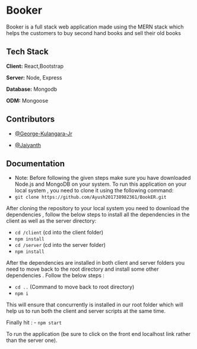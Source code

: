 # Booker

Booker is a full stack web application made using the MERN stack which helps the customers to buy second hand books and sell their old books
## Tech Stack

**Client:** React,Bootstrap

**Server:** Node, Express

**Database:** Mongodb

**ODM:** Mongoose


## Contributors

- [@George-Kulangara-Jr](https://github.com/George-Kulangara-Jr)

- [@Jaiyanth](https://github.com/Jaiyanth0)


## Documentation

- Note: Before following the given steps make sure you have downloaded Node.js and MongoDB on your system.
To run this application on your local system , you need to clone it using the following command:
- `git clone https://github.com/Ayush201738982361/BookER.git`

After cloning the repository to your local system you need to download the dependencies , follow the below steps to install all the dependencies in the client as well as the server directory:

- `cd /client` (cd into the client folder)
- `npm install`
- `cd /server` (cd into the server folder)
- `npm install`

After the dependencies are installed in both client and server folders you need to move back to the root directory and install some other dependencies . Follow the below steps :

- `cd ..` (Command to move back to root directory)
- `npm i`

This will ensure that concurrently is installed in our root folder which will help us to run both the client and server scripts at the same time.

Finally hit : - `npm start`

To run the application (be sure to click on the front end localhost link rather than the server one).
